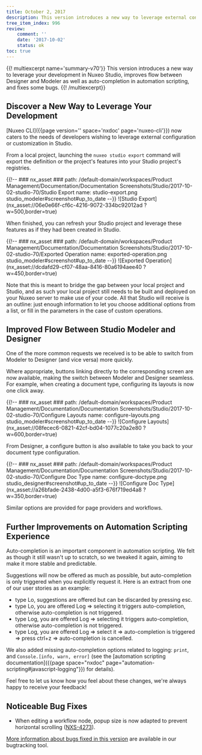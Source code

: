 ```yaml
---
title: October 2, 2017
description: This version introduces a new way to leverage external configuration/customization in Studio, improves auto-completion in scripting and flow between Modeler and Designer.
tree_item_index: 996
review:
    comment: ''
    date: '2017-10-02'
    status: ok
toc: true
---
```


{{! multiexcerpt name='summary-v70'}}
This version introduces a new way to leverage your development in Nuxeo Studio, improves flow between Designer and Modeler as well as auto-completion in automation scripting, and fixes some bugs.
{{! /multiexcerpt}}

## Discover a New Way to Leverage Your Development
[Nuxeo CLI]({{page version='' space='nxdoc' page='nuxeo-cli'}}) now caters to the needs of developers wishing to leverage external configuration or customization in Studio.

From a local project, launching the `nuxeo studio export` command will export the definition or the project's features into your Studio project's registries.

{{!--     ### nx_asset ###
    path: /default-domain/workspaces/Product Management/Documentation/Documentation Screenshots/Studio/2017-10-02-studio-70/Studio Export
    name: studio-export.png
    studio_modeler#screenshot#up_to_date
--}}
![Studio Export](nx_asset://06e0e66f-cf6c-4216-9072-334bc92012ad ?w=500,border=true)

When finished, you can refresh your Studio project and leverage these features as if they had been created in Studio.

{{!--     ### nx_asset ###
    path: /default-domain/workspaces/Product Management/Documentation/Documentation Screenshots/Studio/2017-10-02-studio-70/Exported Operation
    name: exported-operation.png
    studio_modeler#screenshot#up_to_date
--}}
![Exported Operation](nx_asset://dcdafd29-cf07-48aa-8416-80a6194aee40 ?w=450,border=true)

Note that this is meant to bridge the gap between your local project and Studio, and as such your local project still needs to be built and deployed on your Nuxeo server to make use of your code. All that Studio will receive is an outline: just enough information to let you choose additional options from a list, or fill in the parameters in the case of custom operations.

## Improved Flow Between Studio Modeler and Designer
One of the more common requests we received is to be able to switch from Modeler to Designer (and vice versa) more quickly.

Where appropriate, buttons linking directly to the corresponding screen are now available, making the switch between Modeler and Designer seamless. For example, when creating a document type, configuring its layouts is now one click away.

{{!--     ### nx_asset ###
    path: /default-domain/workspaces/Product Management/Documentation/Documentation Screenshots/Studio/2017-10-02-studio-70/Configure Layouts
    name: configure-layouts.png
    studio_modeler#screenshot#up_to_date
--}}
![Configure Layouts](nx_asset://08fecec6-0821-42cf-bd04-1077c20a2e80 ?w=600,border=true)

From Designer, a configure button is also available to take you back to your document type configuration.

{{!--     ### nx_asset ###
    path: /default-domain/workspaces/Product Management/Documentation/Documentation Screenshots/Studio/2017-10-02-studio-70/Configure Doc Type
    name: configure-doctype.png
    studio_designer#screenshot#up_to_date
--}}
![Configure Doc Type](nx_asset://a26bfade-2438-4d00-a5f3-676f719ed4a8 ?w=350,border=true)

Similar options are provided for page providers and workflows.

## Further Improvements on Automation Scripting Experience
Auto-completion is an important component in automation scripting. We felt as though it still wasn't up to scratch, so we tweaked it again, aiming to make it more stable and predictable.

Suggestions will now be offered as much as possible, but auto-completion is only triggered when you explicitly request it. Here is an extract from one of our user stories as an example:

- type Lo, suggestions are offered but can be discarded by pressing esc.
- type Lo, you are offered Log => selecting it triggers auto-completion, otherwise auto-completion is not triggered.
- type Log, you are offered Log => selecting it triggers auto-completion, otherwise auto-completion is not triggered.
- type Log, you are offered Log => select it => auto-completion is triggered => press ctrl+z => auto-completion is cancelled.

We also added missing auto-completion options related to logging: `print`, and `Console.[info, warn, error]` (see the [automation scripting documentation]({{page space="nxdoc" page="automation-scripting#javascript-logging"}}) for details).

Feel free to let us know how you feel about these changes, we're always happy to receive your feedback!

## Noticeable Bug Fixes

- When editing a workflow node, popup size is now adapted to prevent horizontal scrolling ([NXS-4273](https://jira.nuxeo.com/browse/NXS-4273)).

[More information about bugs fixed in this version](https://jira.nuxeo.com/issues/?jql=fixVersion%20%3D%20%2270%22%20AND%20project%20%3D%20NXS) are available in our bugtracking tool.
